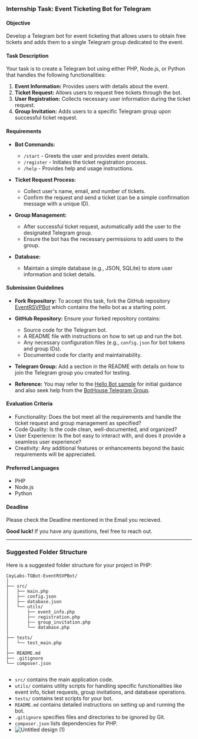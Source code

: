 ### Internship Task: Event Ticketing Bot for Telegram

#### Objective
Develop a Telegram bot for event ticketing that allows users to obtain free tickets and adds them to a single Telegram group dedicated to the event.

#### Task Description
Your task is to create a Telegram bot using either PHP, Node.js, or Python that handles the following functionalities:
1. **Event Information:** Provides users with details about the event.
2. **Ticket Request:** Allows users to request free tickets through the bot.
3. **User Registration:** Collects necessary user information during the ticket request.
4. **Group Invitation:** Adds users to a specific Telegram group upon successful ticket request.

#### Requirements
- **Bot Commands:**
  - `/start` - Greets the user and provides event details.
  - `/register` - Initiates the ticket registration process.
  - `/help` - Provides help and usage instructions.

- **Ticket Request Process:**
  - Collect user's name, email, and number of tickets.
  - Confirm the request and send a ticket (can be a simple confirmation message with a unique ID).

- **Group Management:**
  - After successful ticket request, automatically add the user to the designated Telegram group.
  - Ensure the bot has the necessary permissions to add users to the group.

- **Database:**
  - Maintain a simple database (e.g., JSON, SQLite) to store user information and ticket details.

#### Submission Guidelines
- **Fork Repository:** To accept this task, fork the GitHub repository [EventRSVPBot]([https://github.com/CeyLabs-TGBot-EventRSVPBot](https://github.com/CeyLabs/CeyLabs-Intern-TGBot-EventRSVP/)) which contains the hello bot as a starting point.
- **GitHub Repository:** Ensure your forked repository contains:
  - Source code for the Telegram bot.
  - A README file with instructions on how to set up and run the bot.
  - Any necessary configuration files (e.g., `config.json` for bot tokens and group IDs).
  - Documented code for clarity and maintainability.

- **Telegram Group:** Add a section in the README with details on how to join the Telegram group you created for testing.

- **Reference:** You may refer to the [Hello Bot sample](https://core.telegram.org/bots/samples/hellobot) for initial guidance and also seek help from the [BotHouse Telegram Group](https://t.me/BotHouse).

#### Evaluation Criteria
- Functionality: Does the bot meet all the requirements and handle the ticket request and group management as specified?
- Code Quality: Is the code clean, well-documented, and organized?
- User Experience: Is the bot easy to interact with, and does it provide a seamless user experience?
- Creativity: Any additional features or enhancements beyond the basic requirements will be appreciated.

#### Preferred Languages
- PHP
- Node.js
- Python

#### Deadline
Please check the Deadline mentioned in the Email you recieved.

**Good luck!** If you have any questions, feel free to reach out.

---

### Suggested Folder Structure

Here is a suggested folder structure for your project in PHP:

```
CeyLabs-TGBot-EventRSVPBot/
│
├── src/
│   ├── main.php
│   ├── config.json
│   ├── database.json
│   └── utils/
│       ├── event_info.php
│       ├── registration.php
│       ├── group_invitation.php
│       └── database.php
│
├── tests/
│   └── test_main.php
│
├── README.md
├── .gitignore
└── composer.json


```


- `src/` contains the main application code.
- `utils/` contains utility scripts for handling specific functionalities like event info, ticket requests, group invitations, and database operations.
- `tests/` contains test scripts for your bot.
- `README.md` contains detailed instructions on setting up and running the bot.
- `.gitignore` specifies files and directories to be ignored by Git.
- `composer.json` lists dependencies for PHP.
- ![Untitled design (1)](https://github.com/user-attachments/assets/d93cda2a-b717-4208-bb00-5cc524294048)

